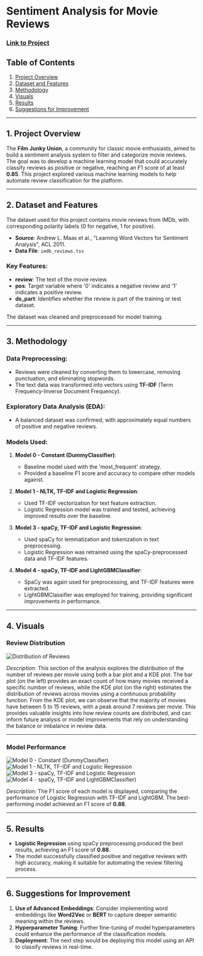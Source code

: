 # Sentiment Analysis for Movie Reviews

### [Link to Project](https://github.com/arr225/Data_Projects_TripleTen/blob/6d9b87bbbdd60b489966af996f7174035a6cef58/Sentiment%20Analysis%20for%20Movie%20Reviews/Film%20Junky%20Union%20%E2%80%93%20Sentiment%20Analysis%20for%20Movie%20Reviews%20Project.ipynb)

## Table of Contents
1. [Project Overview](#project-overview)
2. [Dataset and Features](#dataset-and-features)
3. [Methodology](#methodology)
4. [Visuals](#visuals)
5. [Results](#results)
6. [Suggestions for Improvement](#suggestions-for-improvement)

---

## 1. Project Overview
The **Film Junky Union**, a community for classic movie enthusiasts, aimed to build a sentiment analysis system to filter and categorize movie reviews. The goal was to develop a machine learning model that could accurately classify reviews as positive or negative, reaching an F1 score of at least **0.85**. This project explored various machine learning models to help automate review classification for the platform.

---

## 2. Dataset and Features
The dataset used for this project contains movie reviews from IMDb, with corresponding polarity labels (0 for negative, 1 for positive).

- **Source**: Andrew L. Maas et al., "Learning Word Vectors for Sentiment Analysis", ACL 2011.
- **Data File**: `imdb_reviews.tsv`

### Key Features:
- **review**: The text of the movie review.
- **pos**: Target variable where '0' indicates a negative review and '1' indicates a positive review.
- **ds_part**: Identifies whether the review is part of the training or test dataset.

The dataset was cleaned and preprocessed for model training.

---

## 3. Methodology
### Data Preprocessing:
- Reviews were cleaned by converting them to lowercase, removing punctuation, and eliminating stopwords.
- The text data was transformed into vectors using **TF-IDF** (Term Frequency-Inverse Document Frequency).

### Exploratory Data Analysis (EDA):
- A balanced dataset was confirmed, with approximately equal numbers of positive and negative reviews.

### Models Used:
1. **Model 0 - Constant (DummyClassifier)**:
   - Baseline model used with the 'most_frequent' strategy.
   - Provided a baseline F1 score and accuracy to compare other models against.

2. **Model 1 - NLTK, TF-IDF and Logistic Regression**:
   - Used TF-IDF vectorization for text feature extraction.
   - Logistic Regression model was trained and tested, achieving improved results over the baseline.

3. **Model 3 - spaCy, TF-IDF and Logistic Regression**:
   - Used spaCy for lemmatization and tokenization in text preprocessing.
   - Logistic Regression was retrained using the spaCy-preprocessed data and TF-IDF features.

4. **Model 4 - spaCy, TF-IDF and LightGBMClassifier**:
   - SpaCy was again used for preprocessing, and TF-IDF features were extracted.
   - LightGBMClassifier was employed for training, providing significant improvements in performance.

---

## 4. Visuals

### Review Distribution
![Distribution of Reviews](https://github.com/arr225/Data_Projects_TripleTen/blob/98c3988c7dfe124441f075284916e7f5f79dcd9e/Sentiment%20Analysis%20for%20Movie%20Reviews/Distribution%20of%20number%20of%20reviews%20per%20movie%20with%20the%20exact%20counting%20and%20KDE.png)  

*Description:* This section of the analysis explores the distribution of the number of reviews per movie using both a bar plot and a KDE plot. The bar plot (on the left) provides an exact count of how many movies received a specific number of reviews, while the KDE plot (on the right) estimates the distribution of reviews across movies using a continuous probability function. From the KDE plot, we can observe that the majority of movies have between 5 to 15 reviews, with a peak around 7 reviews per movie. This provides valuable insights into how review counts are distributed, and can inform future analysis or model improvements that rely on understanding the balance or imbalance in review data.

---

### Model Performance
![Model 0 - Constant (DummyClassifier)](https://github.com/arr225/Data_Projects_TripleTen/blob/0113a0f8fad294d0e9d4e4dbcb0e4d0bb653e037/Sentiment%20Analysis%20for%20Movie%20Reviews/Model%200%20-%20Constant%20(DummyClassifier).png)  
![Model 1 - NLTK, TF-IDF and Logistic Regression](https://github.com/arr225/Data_Projects_TripleTen/blob/0b7b744ca3119af9cfa79d8b810391dc7d2a6eb5/Sentiment%20Analysis%20for%20Movie%20Reviews/Model%201%20-%20NLTK%2C%20TF-IDF%20and%20Logistic%20Regression.png) 
![Model 3 - spaCy, TF-IDF and Logistic Regression](#) 
![Model 4 - spaCy, TF-IDF and LightGBMClassifier)](#) 

*Description:* The F1 score of each model is displayed, comparing the performance of Logistic Regression with TF-IDF and LightGBM. The best-performing model achieved an F1 score of **0.88**.

---

## 5. Results
- **Logistic Regression** using spaCy preprocessing produced the best results, achieving an F1 score of **0.88**.
- The model successfully classified positive and negative reviews with high accuracy, making it suitable for automating the review filtering process.

---

## 6. Suggestions for Improvement

1. **Use of Advanced Embeddings**: Consider implementing word embeddings like **Word2Vec** or **BERT** to capture deeper semantic meaning within the reviews.
2. **Hyperparameter Tuning**: Further fine-tuning of model hyperparameters could enhance the performance of the classification models.
3. **Deployment**: The next step would be deploying this model using an API to classify reviews in real-time.

